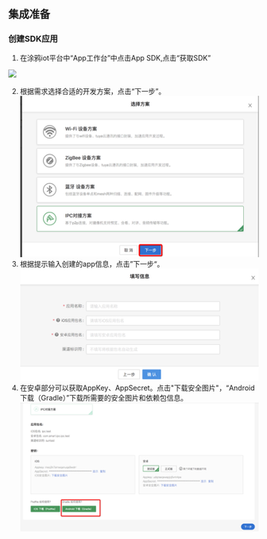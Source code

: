 ##  集成准备

### 创建SDK应用

1. 在涂鸦iot平台中“App工作台”中点击App SDK,点击“获取SDK”

![](https://tuyainc.github.io/tuyasmart_home_android_sdk_doc/zh-hans/resource/images/getsdk.png)

2. 根据需求选择合适的开发方案，点击“下一步”。
![](./images/sdk_preparation_1.png)
3. 根据提示输入创建的app信息，点击”下一步“。
![](./images/sdk_preparation_3.png)
4. 在安卓部分可以获取AppKey、AppSecret。点击"下载安全图片"，“Android 下载（Gradle）”下载所需要的安全图片和依赖包信息。
![](./images/sdk_preparation_2.png)

	